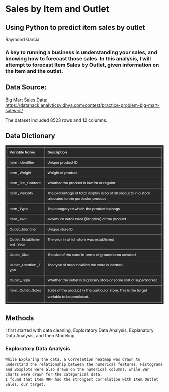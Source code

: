 # Sales by Item and Outlet
## Using Python to predict item sales by outlet
Raymond Garcia

### A key to running a business is understanding your sales, and knowing how to forecast those sales. In this analysis, I will attempt to forecast Item Sales by Outlet, given information on the item and the outlet.

## Data Source:
Big Mart Sales Data: https://datahack.analyticsvidhya.com/contest/practice-problem-big-mart-sales-iii/

The dataset included 8523 rows and 12 columns.

## Data Dictionary

![Alt text](DataDictionary.png "Data Dictionary")

## Methods

I first started with data cleaning, Exploratory Data Analysis, Explanatory Data Analysis, and then Modeling

### Exploratory Data Analysis

```
While Exploring the data, a Correlation heatmap was drawn to understand the relationship between the numerical features. Histograms and Boxplots were also drawn on the numerical columns, while Bar Charts were drawn for the categorical data.
I found that Item MRP had the strongest correlation with Item Outlet Sales, our target.
```

